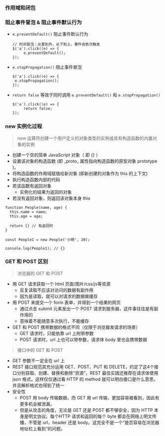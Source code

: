 ### 作用域和闭包

### 阻止事件冒泡 & 阻止事件默认行为

* `e.preventDefault()` 阻止事件默认行为

	```
	// 时间冒泡：从里到外，从下到上，事件会依次触发
	$('a').click((e) => {
	     e.preventDefault();
	});
	```
	
	
* `e.stopPropagation()` 阻止事件冒泡

	```
	$('a').click((e) => {
     e.stopPropagation();
	});
	
	```

* `return false` 等效于同时调用 `e.preventDefault()` 和 `e.stopPropagation()`

	```
	$('a').click((e) => {
	     return false;
	});
	```

###  new 实例化过程

> new 运算符创建一个用户定义的对象类型的实例或具有构造函数的内置对象的实例

* 创建一个空的简单 JavaScript 对象（ 即 {} ）
* 设置该对象的构造函数 (即 \_proto_ 属性指向构造函数的原型对象 prototype )。
* 将构造函数的作用域赋值给新对象 (即新创建的对象作为 this 的上下文)
* 执行构造函数内部的代码
* 若该函数有返回对象
	* 实例化的结果为返回的对象
* 若没有返回对象，则返回该对象本身 this

```
function People(name, age) {
  this.name = name;
  this.age = age;
  
  return {} // 有返回时
}

const People1 = new People('小明', 20);

console.log(People1); // {}
```

### GET 和 POST 区别

> 浏览器的 GET 和 POST

* 用 GET 请求获取一个 html 页面/图片/css/js等资源
	* 反复读取不应该对访问的数据有副作用
	* 因为是读取，就可以对请求的数据做缓存
* 用 POST 来提交一个 form 表单，并得到一个结果的网页
	* 通过点击 submit 元素发出一个 POST 请求到服务器，这件事往往是有副作用的
	* 意味着不能随意多次执行，不能缓存
* GET 和 POST 携带数据的格式不同（仅限于浏览器发请求的场景）
	* GET 请求时，只能依靠 url 上附带参数
	* POST 请求时，url 上也可以带参数，请求体 body 里也会携带数据

> 接口中的 GET 和 POST

* GET 参数不一定全在 url 上
* REST 接口规范其充分运用 GET、POST、PUT 和 DELETE，约定了这4个接口分别获取、创建、替换和删除“资源”，REST 最佳实践还推荐在请求体使用 json 格式。这样仅仅通过看 HTTP 的 method 就可以明白接口是什么意思，并且解析格式也得到了统一
* 安全性
	* POST 用 body 传输数据，而 GET 用 url 传输，更加容易被看到，因此有更多机会被泄漏。
	* 但是从攻击的角度，无论是 GET 还是 POST 都不够安全，因为 HTTP 本身是明文协议。每个HTTP 请求和返回的每个 byte 都会在网络上明文传播，不管是 url，header 还是 body。这完全不是一个“是否容易在浏览器地址栏上看到“的问题。











